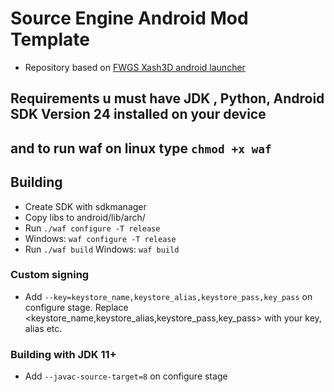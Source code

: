 # Source Engine Android Mod Template 
- Repository based on [FWGS Xash3D android launcher](https://github.com/FWGS/xash3d-android-project)

## Requirements u must have JDK , Python, Android SDK Version 24 installed on your device
## and to run waf on linux type `chmod +x waf`

## Building
- Create SDK with sdkmanager
- Copy libs to android/lib/arch/
- Run `./waf configure -T release`
- Windows:  `waf configure -T release`
- Run `./waf build` 
  Windows:  `waf build`
### Custom signing
- Add `--key=keystore_name,keystore_alias,keystore_pass,key_pass` on configure stage. Replace <keystore_name,keystore_alias,keystore_pass,key_pass> with your key, alias etc.
### Building with JDK 11+
- Add `--javac-source-target=8` on configure stage
